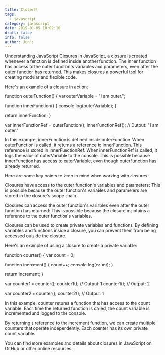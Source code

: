 ```yaml
---
title: Closer란
tags:
  - javascript
category: javascript
date: 2019-01-05 18:02:10
draft: false
info: false
author: Jun's
---
```

Understanding JavaScript Closures
In JavaScript, a closure is created whenever a function is defined inside another function. The inner function has access to the outer function's variables and parameters, even after the outer function has returned. This makes closures a powerful tool for creating modular and flexible code.

Here's an example of a closure in action:

function outerFunction() {
  var outerVariable = "I am outer.";

  function innerFunction() {
    console.log(outerVariable);
  }

  return innerFunction;
}

var innerFunctionRef = outerFunction();
innerFunctionRef(); // Output: "I am outer."

In this example, innerFunction is defined inside outerFunction. When outerFunction is called, it returns a reference to innerFunction. This reference is stored in innerFunctionRef. When innerFunctionRef is called, it logs the value of outerVariable to the console. This is possible because innerFunction has access to outerVariable, even though outerFunction has already returned.

Here are some key points to keep in mind when working with closures:

Closures have access to the outer function's variables and parameters: This is possible because the outer function's variables and parameters are stored in the closure's scope chain.

Closures can access the outer function's variables even after the outer function has returned: This is possible because the closure maintains a reference to the outer function's variables.

Closures can be used to create private variables and functions: By defining variables and functions inside a closure, you can prevent them from being accessed outside the closure.

Here's an example of using a closure to create a private variable:

function counter() {
  var count = 0;

  function increment() {
    count++;
    console.log(count);
  }

  return increment;
}

var counter1 = counter();
counter1(); // Output: 1
counter1(); // Output: 2

var counter2 = counter();
counter2(); // Output: 1

In this example, counter returns a function that has access to the count variable. Each time the returned function is called, the count variable is incremented and logged to the console.

By returning a reference to the increment function, we can create multiple counters that operate independently. Each counter has its own private count variable.

You can find more examples and details about closures in JavaScript on GitHub or other online resources.